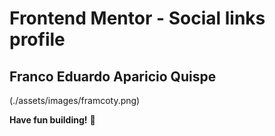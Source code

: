 # Frontend Mentor - Social links profile

## Franco Eduardo Aparicio Quispe

(./assets/images/framcoty.png)


**Have fun building!** 🚀
